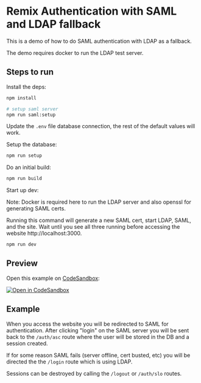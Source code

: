 # Remix Authentication with SAML and LDAP fallback

This is a demo of how to do SAML authentication with LDAP as a fallback.

The demo requires docker to run the LDAP test server.

## Steps to run

Install the deps:

```bash
npm install

# setup saml server
npm run saml:setup
```

Update the `.env` file database connection, the rest of the default values will work.

Setup the database:

```bash
npm run setup
```

Do an initial build:

```bash
npm run build
```

Start up dev:

Note: Docker is required here to run the LDAP server and also openssl for generating SAML certs.

Running this command will generate a new SAML cert, start LDAP, SAML, and the site. Wait until you see all three running before accessing the website http://localhost:3000.

```bash
npm run dev
```

## Preview

Open this example on [CodeSandbox](https://codesandbox.com):

<!-- TODO: update this link to the path for your example: -->

[![Open in CodeSandbox](https://codesandbox.io/static/img/play-codesandbox.svg)](https://codesandbox.io/s/github/remix-run/examples/tree/main/auth-saml-ldap)

## Example

When you access the website you will be redirected to SAML for authentication. After clicking "login" on the SAML server you will be sent back to the `/auth/asc` route where the user will be stored in the DB and a session created.

If for some reason SAML fails (server offline, cert busted, etc) you will be directed the the `/login` route which is using LDAP.

Sessions can be destroyed by calling the `/logout` or `/auth/slo` routes.
